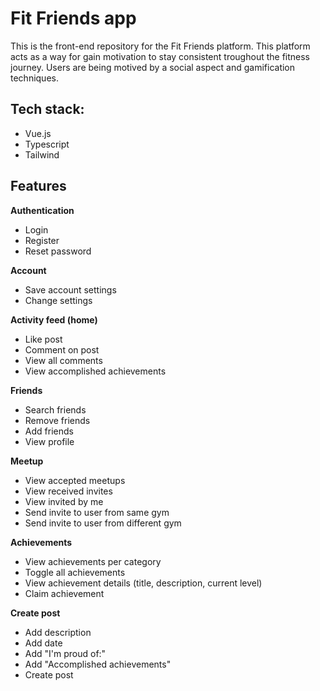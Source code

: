 # Fit Friends app

This is the front-end repository for the Fit Friends platform. This platform acts as a way for gain motivation to stay consistent troughout the fitness journey.
Users are being motived by a social aspect and gamification techniques.

## Tech stack:

- Vue.js
- Typescript
- Tailwind

##  Features

**Authentication**
- Login
- Register
- Reset password

**Account**
- Save account settings
- Change settings

**Activity feed (home)**
- Like post
- Comment on post
- View all comments
- View accomplished achievements

**Friends**
- Search friends
- Remove friends
- Add friends
- View profile

**Meetup**
- View accepted meetups
- View received invites
- View invited by me
- Send invite to user from same gym
- Send invite to user from different gym

**Achievements**
- View achievements per category
- Toggle all achievements
- View achievement details (title, description, current level)
- Claim achievement

**Create post** 
- Add description
- Add date
- Add "I'm proud of:"
- Add "Accomplished achievements"
- Create post
